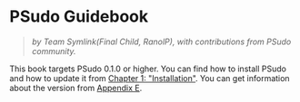 # PSudo Guidebook

> _by Team Symlink(Final Child, RanolP), with contributions from PSudo community._

This book targets PSudo 0.1.0 or higher.
You can find how to install PSudo and how to update it from [Chapter 1: "Installation"](./ch01-00-installation.md).
You can get information about the version from [Appendix E](./appendix-e.md).
